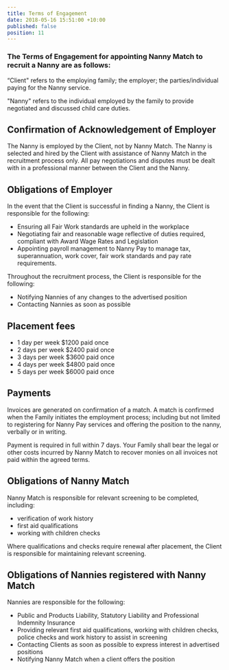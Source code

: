 ```yaml
---
title: Terms of Engagement
date: 2018-05-16 15:51:00 +10:00
published: false
position: 11
---
```


### The Terms of Engagement for appointing Nanny Match to recruit a Nanny are as follows: 

“Client" refers to the employing family; the employer; the parties/individual paying for the Nanny service. 

"Nanny" refers to the individual employed by the family to provide negotiated and discussed child care duties. 

## Confirmation of Acknowledgement of Employer

The Nanny is employed by the Client, not by Nanny Match. The Nanny is selected and hired by the Client with assistance of Nanny Match in the recruitment process only. All pay negotiations and disputes must be dealt with in a professional manner between the Client and the Nanny.

## Obligations of Employer

In the event that the Client is successful in finding a Nanny, the Client is responsible for the following:

* Ensuring all Fair Work standards are upheld in the workplace
* Negotiating fair and reasonable wage reflective of duties required, compliant with Award Wage Rates and Legislation
* Appointing payroll management to Nanny Pay to manage tax, superannuation, work cover, fair work standards and pay rate requirements.

Throughout the recruitment process, the Client is responsible for the following:

* Notifying Nannies of any changes to the advertised position
* Contacting Nannies as soon as possible

## Placement fees
* 1 day per week $1200 paid once
* 2 days per week $2400 paid once
* 3 days per week $3600 paid once
* 4 days per week $4800 paid once
* 5 days per week $6000 paid once 

## Payments
Invoices are generated on confirmation of a match. A match is confirmed when the Family initiates the employment process; including but not limited to registering for Nanny Pay services and offering the position to the nanny, verbally or in writing. 

Payment is required in full within 7 days. Your Family shall bear the legal or other costs incurred by Nanny Match to recover monies on all invoices not paid within the agreed terms. 

## Obligations of Nanny Match

Nanny Match is responsible for relevant screening to be completed, including:

* verification of work history
* first aid qualifications 
* working with children checks

Where qualifications and checks require renewal after placement, the Client is responsible for maintaining relevant screening.

## Obligations of Nannies registered with Nanny Match

Nannies are responsible for the following: 

* Public and Products Liability, Statutory Liability and Professional Indemnity Insurance
* Providing relevant first aid qualifications, working with children checks, police checks and work history to assist in screening
* Contacting Clients as soon as possible to express interest in advertised positions
* Notifying Nanny Match when a client offers the position